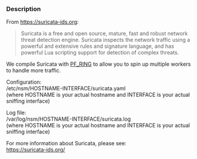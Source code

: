 ### Description
From https://suricata-ids.org:
> Suricata is a free and open source, mature, fast and robust network threat detection engine.  Suricata inspects the network traffic using a powerful and extensive rules and signature language, and has powerful Lua scripting support for detection of complex threats.

We compile Suricata with [PF_RING](PF_RING) to allow you to spin up multiple workers to handle more traffic.

Configuration:  
/etc/nsm/HOSTNAME-INTERFACE/suricata.yaml  
(where HOSTNAME is your actual hostname and INTERFACE is your actual sniffing interface)

Log file:  
/var/log/nsm/HOSTNAME-INTERFACE/suricata.log  
(where HOSTNAME is your actual hostname and INTERFACE is your actual sniffing interface)

For more information about Suricata, please see:  
https://suricata-ids.org/